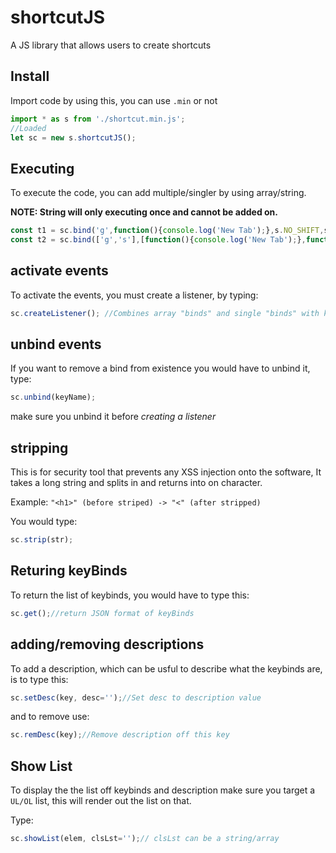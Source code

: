 # shortcutJS
A JS library that allows users to create shortcuts

## Install
Import code by using this, you can use `.min` or not
```js
import * as s from './shortcut.min.js';
//Loaded
let sc = new s.shortcutJS();
```
## Executing
To execute the code, you can add multiple/singler by using array/string. 

**NOTE: String will only executing once and cannot be added on.**

```js
const t1 = sc.bind('g',function(){console.log('New Tab');},s.NO_SHIFT,s.CTRL); //Loads an event with the key of "g"+ctrlKey
const t2 = sc.bind(['g','s'],[function(){console.log('New Tab');},function(){console.log("Saved")}],[s.NO_SHIFT, s.NO_SHIFT],[s.CTRL, s.CTRL]); //Loads multiple events of key of "g"+ctrlKey and "s"+ctrlKey
```

## activate events
To activate the events, you must create a listener, by typing:
```js
sc.createListener(); //Combines array "binds" and single "binds" with key events
```

## unbind events
If you want to remove a bind from existence you would have to unbind it, type:
```js
sc.unbind(keyName);
```
make sure you unbind it before _creating a listener_

## stripping
This is for security tool that prevents any XSS injection onto the software, It takes a long string and splits in and returns into on character.

Example:
`"<h1>" (before striped) -> "<" (after stripped)`

You would type:
```js
sc.strip(str);
```

## Returing keyBinds
To return the list of keybinds, you would have to type this:
```js
sc.get();//return JSON format of keyBinds
```

## adding/removing descriptions
To add a description, which can be usful to describe what the keybinds are, is to type this:
```js
sc.setDesc(key, desc='');//Set desc to description value
```
and to remove use:
```js
sc.remDesc(key);//Remove description off this key
```

## Show List
To display the the list off keybinds and description make sure you target a `UL/OL` list, this will render out the list on that.

Type:
```js
sc.showList(elem, clsLst='');// clsLst can be a string/array
```

